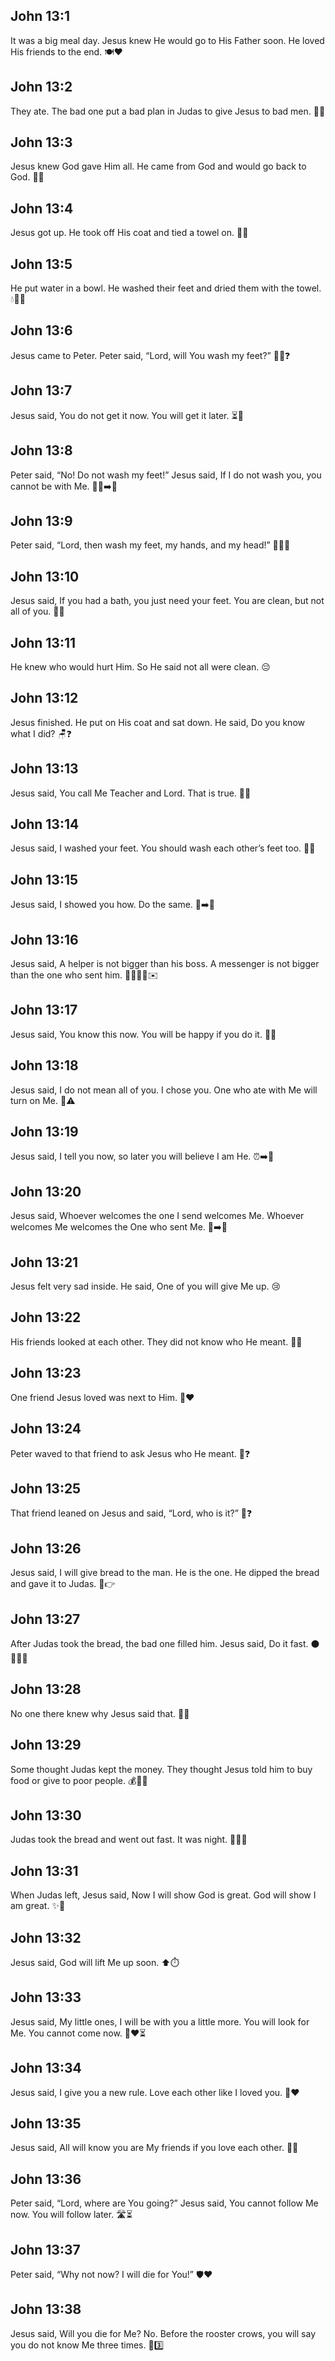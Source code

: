 ## John 13:1
It was a big meal day. Jesus knew He would go to His Father soon. He loved His friends to the end. 🍽️❤️
## John 13:2
They ate. The bad one put a bad plan in Judas to give Jesus to bad men. 🍞😞
## John 13:3
Jesus knew God gave Him all. He came from God and would go back to God. 🙏✨
## John 13:4
Jesus got up. He took off His coat and tied a towel on. 🧺👣
## John 13:5
He put water in a bowl. He washed their feet and dried them with the towel. 💧🧼👣
## John 13:6
Jesus came to Peter. Peter said, “Lord, will You wash my feet?” 🧎‍♂️❓
## John 13:7
Jesus said, <jesus>You do not get it now. You will get it later.</jesus> ⏳🙂
## John 13:8
Peter said, “No! Do not wash my feet!” Jesus said, <jesus>If I do not wash you, you cannot be with Me.</jesus> 🙅‍♂️➡️🫶
## John 13:9
Peter said, “Lord, then wash my feet, my hands, and my head!” 👐🧠👣
## John 13:10
Jesus said, <jesus>If you had a bath, you just need your feet. You are clean, but not all of you.</jesus> 🛁👣
## John 13:11
He knew who would hurt Him. So He said not all were clean. 😔
## John 13:12
Jesus finished. He put on His coat and sat down. He said, <jesus>Do you know what I did?</jesus> 🪑❓
## John 13:13
Jesus said, <jesus>You call Me Teacher and Lord. That is true.</jesus> 🍎👑
## John 13:14
Jesus said, <jesus>I washed your feet. You should wash each other’s feet too.</jesus> 👣🤝
## John 13:15
Jesus said, <jesus>I showed you how. Do the same.</jesus> 👀➡️👐
## John 13:16
Jesus said, <jesus>A helper is not bigger than his boss. A messenger is not bigger than the one who sent him.</jesus> 🧑‍🍳👨‍🍳✉️
## John 13:17
Jesus said, <jesus>You know this now. You will be happy if you do it.</jesus> 🙂✅
## John 13:18
Jesus said, <jesus>I do not mean all of you. I chose you. One who ate with Me will turn on Me.</jesus> 🍞⚠️
## John 13:19
Jesus said, <jesus>I tell you now, so later you will believe I am He.</jesus> ⏰➡️🙌
## John 13:20
Jesus said, <jesus>Whoever welcomes the one I send welcomes Me. Whoever welcomes Me welcomes the One who sent Me.</jesus> 🤗➡️🙏
## John 13:21
Jesus felt very sad inside. He said, <jesus>One of you will give Me up.</jesus> 😢
## John 13:22
His friends looked at each other. They did not know who He meant. 👀🤔
## John 13:23
One friend Jesus loved was next to Him. 🤝❤️
## John 13:24
Peter waved to that friend to ask Jesus who He meant. 👋❓
## John 13:25
That friend leaned on Jesus and said, “Lord, who is it?” 🤫❓
## John 13:26
Jesus said, <jesus>I will give bread to the man. He is the one.</jesus> He dipped the bread and gave it to Judas. 🍞👉
## John 13:27
After Judas took the bread, the bad one filled him. Jesus said, <jesus>Do it fast.</jesus> ⚫️🏃‍♂️💨
## John 13:28
No one there knew why Jesus said that. 🤷‍♂️
## John 13:29
Some thought Judas kept the money. They thought Jesus told him to buy food or give to poor people. 💰🍞🤝
## John 13:30
Judas took the bread and went out fast. It was night. 🌙🚶‍♂️
## John 13:31
When Judas left, Jesus said, <jesus>Now I will show God is great. God will show I am great.</jesus> ✨🙌
## John 13:32
Jesus said, <jesus>God will lift Me up soon.</jesus> ⬆️⏱️
## John 13:33
Jesus said, <jesus>My little ones, I will be with you a little more. You will look for Me. You cannot come now.</jesus> 👶❤️⏳
## John 13:34
Jesus said, <jesus>I give you a new rule. Love each other like I loved you.</jesus> 🫶❤️
## John 13:35
Jesus said, <jesus>All will know you are My friends if you love each other.</jesus> 👀🫶
## John 13:36
Peter said, “Lord, where are You going?” Jesus said, <jesus>You cannot follow Me now. You will follow later.</jesus> 🛣️⏳
## John 13:37
Peter said, “Why not now? I will die for You!” 🛡️❤️
## John 13:38
Jesus said, <jesus>Will you die for Me? No. Before the rooster crows, you will say you do not know Me three times.</jesus> 🐓3️⃣
